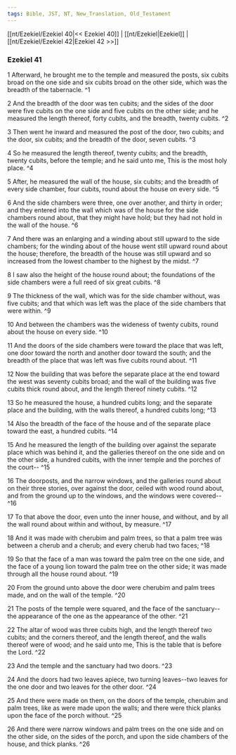 ```yaml
---
tags: Bible, JST, NT, New_Translation, Old_Testament
---
```


[[nt/Ezekiel/Ezekiel 40|<< Ezekiel 40]] | [[nt/Ezekiel|Ezekiel]] | [[nt/Ezekiel/Ezekiel 42|Ezekiel 42 >>]]

### Ezekiel 41

1 Afterward, he brought me to the temple and measured the posts, six cubits broad on the one side and six cubits broad on the other side, which was the breadth of the tabernacle.  ^1

2 And the breadth of the door was ten cubits; and the sides of the door were five cubits on the one side and five cubits on the other side; and he measured the length thereof, forty cubits, and the breadth, twenty cubits.  ^2

3 Then went he inward and measured the post of the door, two cubits; and the door, six cubits; and the breadth of the door, seven cubits.  ^3

4 So he measured the length thereof, twenty cubits; and the breadth, twenty cubits, before the temple; and he said unto me, This is the most holy place.  ^4

5 After, he measured the wall of the house, six cubits; and the breadth of every side chamber, four cubits, round about the house on every side.  ^5

6 And the side chambers were three, one over another, and thirty in order; and they entered into the wall which was of the house for the side chambers round about, that they might have hold; but they had not hold in the wall of the house.  ^6

7 And there was an enlarging and a winding about still upward to the side chambers; for the winding about of the house went still upward round about the house; therefore, the breadth of the house was still upward and so increased from the lowest chamber to the highest by the midst.  ^7

8 I saw also the height of the house round about; the foundations of the side chambers were a full reed of six great cubits.  ^8

9 The thickness of the wall, which was for the side chamber without, was five cubits; and that which was left was the place of the side chambers that were within.  ^9

10 And between the chambers was the wideness of twenty cubits, round about the house on every side.  ^10

11 And the doors of the side chambers were toward the place that was left, one door toward the north and another door toward the south; and the breadth of the place that was left was five cubits round about.  ^11

12 Now the building that was before the separate place at the end toward the west was seventy cubits broad; and the wall of the building was five cubits thick round about, and the length thereof ninety cubits.  ^12

13 So he measured the house, a hundred cubits long; and the separate place and the building, with the walls thereof, a hundred cubits long;  ^13

14 Also the breadth of the face of the house and of the separate place toward the east, a hundred cubits.  ^14

15 And he measured the length of the building over against the separate place which was behind it, and the galleries thereof on the one side and on the other side, a hundred cubits, with the inner temple and the porches of the court\--  ^15

16 The doorposts, and the narrow windows, and the galleries round about on their three stories, over against the door, ceiled with wood round about, and from the ground up to the windows, and the windows were covered\--  ^16

17 To that above the door, even unto the inner house, and without, and by all the wall round about within and without, by measure.  ^17

18 And it was made with cherubim and palm trees, so that a palm tree was between a cherub and a cherub; and every cherub had two faces;  ^18

19 So that the face of a man was toward the palm tree on the one side, and the face of a young lion toward the palm tree on the other side; it was made through all the house round about.  ^19

20 From the ground unto above the door were cherubim and palm trees made, and on the wall of the temple.  ^20

21 The posts of the temple were squared, and the face of the sanctuary\--the appearance of the one as the appearance of the other.  ^21

22 The altar of wood was three cubits high, and the length thereof two cubits; and the corners thereof, and the length thereof, and the walls thereof were of wood; and he said unto me, This is the table that is before the Lord.  ^22

23 And the temple and the sanctuary had two doors.  ^23

24 And the doors had two leaves apiece, two turning leaves\--two leaves for the one door and two leaves for the other door.  ^24

25 And there were made on them, on the doors of the temple, cherubim and palm trees, like as were made upon the walls; and there were thick planks upon the face of the porch without.  ^25

26 And there were narrow windows and palm trees on the one side and on the other side, on the sides of the porch, and upon the side chambers of the house, and thick planks.  ^26

 
